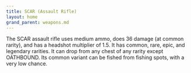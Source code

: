 ```yaml
---
title: SCAR (Assault Rifle)
layout: home
grand_parent: weapons.md
---
```


The SCAR assault rifle uses medium ammo, does 36 damage (at common rarity), and has a headshot multiplier of 1.5. It has common, rare, epic, and legendary rarities. It can drop from any chest of any rarity except OATHBOUND. Its common variant can be fished from fishing spots, with a very low chance.
